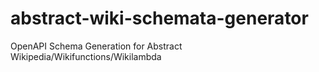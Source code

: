 # abstract-wiki-schemata-generator
OpenAPI Schema Generation for Abstract Wikipedia/Wikifunctions/Wikilambda
